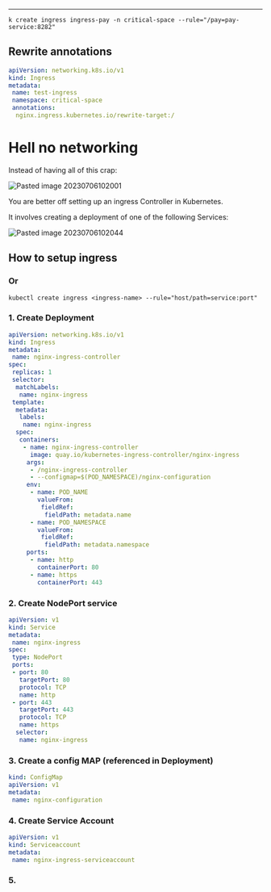 ****

`k create ingress ingress-pay -n critical-space --rule="/pay=pay-service:8282"`

## Rewrite annotations

```yaml
apiVersion: networking.k8s.io/v1
kind: Ingress
metadata:
 name: test-ingress
 namespace: critical-space
 annotations:
  nginx.ingress.kubernetes.io/rewrite-target:/

```

# Hell no networking

Instead of having all of this crap:

![Pasted image 20230706102001](Pasted%20image%2020230706102001.png)

You are better off setting up an ingress Controller in Kubernetes.

It involves creating a deployment of one of the following Services:

![Pasted image 20230706102044](Pasted%20image%2020230706102044.png)

## How to setup ingress

### Or

`kubectl create ingress <ingress-name> --rule="host/path=service:port"`


### 1. Create Deployment

```yaml
apiVersion: networking.k8s.io/v1
kind: Ingress
metadata:
 name: nginx-ingress-controller
spec:
 replicas: 1
 selector:
  matchLabels:
   name: nginx-ingress
 template:
  metadata:
   labels:
    name: nginx-ingress
  spec:
   containers:
    - name: nginx-ingress-controller
      image: quay.io/kubernetes-ingress-controller/nginx-ingress
     args:
      - /nginx-ingress-controller
      - --configmap=$(POD_NAMESPACE)/nginx-configuration
     env:
      - name: POD_NAME
        valueFrom:
         fieldRef:
          fieldPath: metadata.name
      - name: POD_NAMESPACE
        valueFrom:
         fieldRef:
          fieldPath: metadata.namespace
     ports:
      - name: http
        containerPort: 80
      - name: https
        containerPort: 443
```

### 2. Create NodePort service

```yaml
apiVersion: v1
kind: Service
metadata:
 name: nginx-ingress
spec:
 type: NodePort
 ports:
 - port: 80
   targetPort: 80
   protocol: TCP
   name: http
 - port: 443
   targetPort: 443
   protocol: TCP
   name: https
  selector:
   name: nginx-ingress
```

### 3. Create a config MAP (referenced in Deployment)

```yaml
kind: ConfigMap
apiVersion: v1
metadata:
 name: nginx-configuration
```

### 4. Create Service Account

```yaml
apiVersion: v1
kind: Serviceaccount
metadata:
 name: nginx-ingress-serviceaccount
```

### 5. 